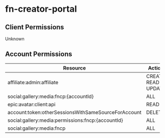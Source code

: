 # fn-creator-portal


## Client Permissions
Unknown

## Account Permissions
| Resource | Action |
| - | - |
| affiliate:admin:affiliate | CREATE READ UPDATE |
| social:gallery:media:fncp:{accountId} | ALL |
| epic:avatar:client:api | READ |
| account:token:otherSessionsWithSameSourceForAccount | DELETE |
| social:gallery:media:permissions:fncp:{accountId} | ALL |
| social:gallery:media:fncp | ALL |

